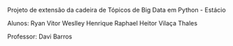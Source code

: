 Projeto de extensão da cadeira de Tópicos de Big Data em Python - Estácio

Alunos: Ryan Vitor
        Weslley Henrique
        Raphael
        Heitor Vilaça
        Thales


Professor: Davi Barros
